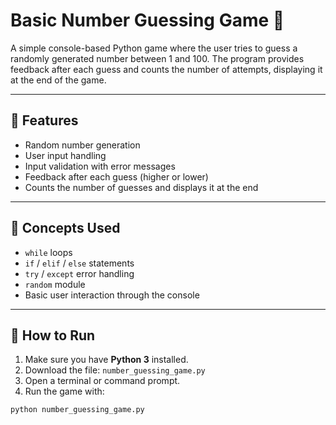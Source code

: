 # Basic Number Guessing Game 🎯

A simple console-based Python game where the user tries to guess a randomly generated number between 1 and 100. The program provides feedback after each guess and counts the number of attempts, displaying it at the end of the game.

---

## 📌 Features
- Random number generation  
- User input handling  
- Input validation with error messages  
- Feedback after each guess (higher or lower)  
- Counts the number of guesses and displays it at the end

---

## 🧠 Concepts Used
- `while` loops  
- `if` / `elif` / `else` statements  
- `try` / `except` error handling  
- `random` module  
- Basic user interaction through the console

---

## 🚀 How to Run

1. Make sure you have **Python 3** installed.  
2. Download the file: `number_guessing_game.py`  
3. Open a terminal or command prompt.  
4. Run the game with:

```bash
python number_guessing_game.py
